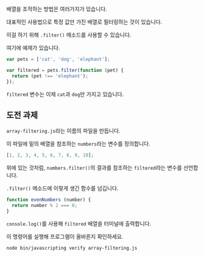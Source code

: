 배열을 조작하는 방법은 여러가지가 있습니다.

대표적인 사용법으로 특정 값만 가진 배열로 필터링하는 것이 있습니다.

이걸 하기 위해 `.filter()` 메소드를 사용할 수 있습니다.

여기에 예제가 있습니다.

```js
var pets = ['cat', 'dog', 'elephant'];

var filtered = pets.filter(function (pet) {
  return (pet !== 'elephant');
});
```

`filtered` 변수는 이제 `cat`과 `dog`만 가지고 있습니다.

## 도전 과제

`array-filtering.js`라는 이름의 파일을 만듭니다.

이 파일에 밑의 배열을 참조하는 `numbers`라는 변수를 정의합니다.

```js
[1, 2, 3, 4, 5, 6, 7, 8, 9, 10];
```

위에 있는 것처럼, `numbers.filter()`의 결과를 참조하는 `filtered`라는 변수를 선언합니다.

`.filter()` 메소드에 이렇게 생긴 함수를 넘깁니다.

```js
function evenNumbers (number) {
  return number % 2 === 0;
}
```

`console.log()`를 사용해 `filtered` 배열을 터미널에 출력합니다.

이 명령어를 실행해 프로그램이 올바른지 확인하세요.

```bash
node bin/javascripting verify array-filtering.js
```
